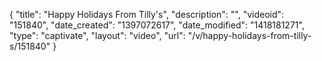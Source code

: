 {
    "title": "Happy Holidays From Tilly's",
    "description": "",
    "videoid": "151840",
    "date_created": "1397072617",
    "date_modified": "1418181271",
    "type": "captivate",
    "layout": "video",
    "url": "\/v\/happy-holidays-from-tilly-s\/151840"
}